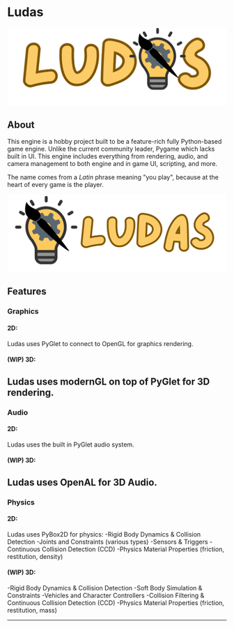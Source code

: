 # Ludas
![Logo with replaced A](https://github.com/XTCooper11/Ludas/blob/main/images/Ludas-replacedA.png)
## About
This engine is a hobby project built to be a feature-rich fully Python-based game engine. Unlike the current community leader, Pygame which lacks built in UI. This engine includes everything from rendering, audio, and camera management to both engine and in game UI, scripting, and more.

The name comes from a *Latin* phrase meaning "you play", because at the heart of every game is the player.

![Logo seperated](https://github.com/XTCooper11/Ludas/blob/main/images/logo%20and%20text%20seperated.png)

## Features

### Graphics
#### 2D:
Ludas uses PyGlet to connect to OpenGL for graphics rendering.
#### (WIP) 3D:
Ludas uses modernGL on top of PyGlet for 3D rendering.
---
### Audio
#### 2D:
Ludas uses the built in PyGlet audio system.
#### (WIP) 3D:
Ludas uses OpenAL for 3D Audio.
---
### Physics
#### 2D:
Ludas uses PyBox2D for physics:
-Rigid Body Dynamics & Collision Detection
-Joints and Constraints (various types)
-Sensors & Triggers
-Continuous Collision Detection (CCD)
-Physics Material Properties (friction, restitution, density)
#### (WIP) 3D:
-Rigid Body Dynamics & Collision Detection
-Soft Body Simulation & Constraints
-Vehicles and Character Controllers
-Collision Filtering & Continuous Collision Detection (CCD)
-Physics Material Properties (friction, restitution, mass)

---

